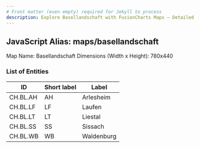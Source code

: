 ```yaml
---
# Front matter (even empty) required for Jekyll to process
description: Explore Basellandschaft with FusionCharts Maps – Detailed features for seamless integration. Try now & enhance your data visualization today! 
---
```


## JavaScript Alias: maps/basellandschaft

Map Name: Basellandschaft
Dimensions (Width x Height): 780x440





### List of Entities

ID | Short label | Label
---|---|---|
CH.BL.AH|AH|Arlesheim
CH.BL.LF|LF|Laufen
CH.BL.LT|LT|Liestal
CH.BL.SS|SS|Sissach
CH.BL.WB|WB|Waldenburg

